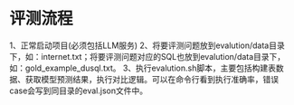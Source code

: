 # 评测流程

1、正常启动项目(必须包括LLM服务)
2、将要评测问题放到evalution/data目录下，如：internet.txt；将要评测问题对应的SQL也放到evalution/data目录下，如：gold_example_dusql.txt。
3、执行evalution.sh脚本，主要包括构建表数据、获取模型预测结果，执行对比逻辑。可以在命令行看到执行准确率，错误case会写到同目录的eval.json文件中。
